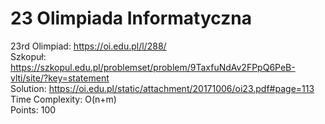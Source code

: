 # 23 Olimpiada Informatyczna
23rd Olimpiad: https://oi.edu.pl/l/288/ <br />
Szkopuł: https://szkopul.edu.pl/problemset/problem/9TaxfuNdAv2FPpQ6PeB-vlti/site/?key=statement <br />
Solution: https://oi.edu.pl/static/attachment/20171006/oi23.pdf#page=113 <br />
Time Complexity: O(n+m) <br />
Points: 100